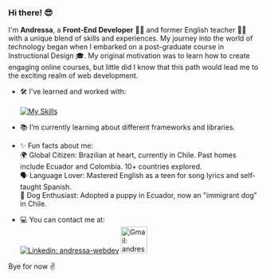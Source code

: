 ### Hi there! 😎

I'm **Andressa**, a **Front-End Developer** 👩‍💻 and former English teacher 👩‍🏫 with a unique blend of skills and experiences. My journey into the world of technology began when I embarked on a post-graduate course in Instructional Design 🎓. My original motivation was to learn how to create engaging online courses, but little did I know that this path would lead me to the exciting realm of web development.

- 🛠 I've learned and worked with:<br><br>
[![My Skills](https://skillicons.dev/icons?i=js,html,css,nodejs,react,firebase,jest,figma)](https://skillicons.dev)

- 📚 I’m currently learning about different frameworks and libraries.
  
- ✨ Fun facts about me: <br>
  🌍 Global Citizen: Brazilian at heart, currently in Chile. Past homes include Ecuador and Colombia. 10+ countries explored.<br>
  🗣 Language Lover: Mastered English as a teen for song lyrics and self-taught Spanish.<br>
  🐾 Dog Enthusiast: Adopted a puppy in Ecuador, now an "immigrant dog" in Chile.<br>

- 💻 You can contact me at:<br>
[![Linkedin: andressa-webdev](https://skillicons.dev/icons?i=linkedin)](https://www.linkedin.com/in/andressa-webdev/) <a href="mailto:andressawebdev@gmail.com">
  <img src="https://img.icons8.com/?size=256&id=ho8QlOYvMuG3&format=png" alt="Gmail: andressawebdev@gmail.com" width="53" height="53">
</a>

Bye for now ✌
